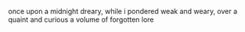 once upon a midnight dreary,
while i pondered weak and weary,
over a quaint and curious a volume of forgotten lore
